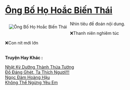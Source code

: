 <a href="https://utruyen.com/truyen/ong-bo-ho-hoac-bien-thai/19113/" title="Ông Bố Họ Hoắc Biến Thái"><h1>Ông Bố Họ Hoắc Biến Thái</h1></a><div style="display:table"><img align="right" style="float: left; padding: 10px;" src="https://utruyen.com/images/story/200x260/ong-bo-ho-hoac-bien-thai.jpg" alt="Ông Bố Họ Hoắc Biến Thái">Nhìn tiêu đề đoán nội dung.<p></p>❌Thanh niên nghiêm túc<p></p>❌Con nít mới lớn</div><p><br><b>Truyện Hay Khác :</b></p><a href="https://utruyen.com/truyen/nhat-ky-duong-thanh-thua-tuong/19302/" alt="Nhật Ký Dưỡng Thành Thừa Tướng">Nhật Ký Dưỡng Thành Thừa Tướng</a><br/><a href="https://www.flickr.com/photos/184340401@N07/48803871323/" alt="Đồ Đáng Ghét, Ta Thích Ngươi!!!">Đồ Đáng Ghét, Ta Thích Ngươi!!!</a><br/><a href="https://www.flickr.com/photos/184340401@N07/48717299028/" alt="Ngọc Đàm Hoàng Hậu">Ngọc Đàm Hoàng Hậu</a><br/><a href="https://github.com/quanluxury/ngontinhhot/tree/master/truyenhay/19218/" alt="Không Thể Ngừng Yêu Em">Không Thể Ngừng Yêu Em</a><br/>